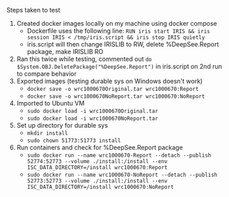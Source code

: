 Steps taken to test

1) Created docker images locally on my machine using docker compose
    - Dockerfile uses the following line: ```RUN iris start IRIS && iris session IRIS < /tmp/iris.script && iris stop IRIS quietly```
    - iris.script will then change IRISLIB to RW, delete %DeepSee.Report package, make IRISLIB RO
2) Ran this twice while testing, commented out ```do $System.OBJ.DeletePackage("%DeepSee.Report")``` in iris.script on 2nd run to compare behavior
3) Exported images (testing durable sys on Windows doesn't work)
    - ```docker save -o wrc1000670Original.tar wrc1000670:Report```
    - ```docker save -o wrc1000670NoReport.tar wrc1000670:NoReport```
4) Imported to Ubuntu VM
    - ```sudo docker load -i wrc1000670Original.tar```
    - ```sudo docker load -i wrc1000670NoReport.tar```
5) Set up directory for durable sys
    - ```mkdir install```
    - ```sudo chown 51773:51773 install```
6) Run containers and check for %DeepSee.Report package
    - ```sudo docker run --name wrc1000670-Report --detach --publish 52774:52773 --volume ./install:/install --env ISC_DATA_DIRECTORY=/install wrc1000670:Report```
    - ```sudo docker run --name wrc1000670-NoReport --detach --publish 52773:52773 --volume ./install:/install --env ISC_DATA_DIRECTORY=/install wrc1000670:NoReport```
